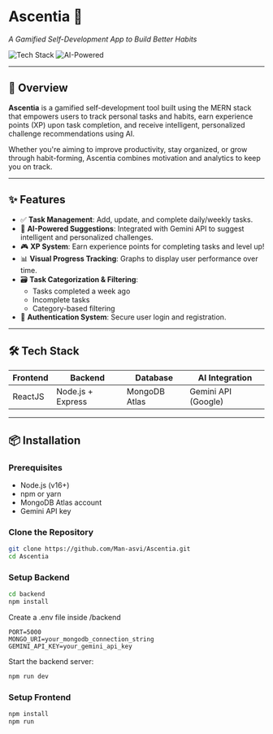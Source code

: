 # Ascentia 🚀  
_A Gamified Self-Development App to Build Better Habits_

![Tech Stack](https://img.shields.io/badge/MERN%20Stack-MongoDB%2C%20Express%2C%20React%2C%20Node.js-brightgreen)
![AI-Powered](https://img.shields.io/badge/AI-Gemini%20API-orange)

---

## 🧠 Overview

**Ascentia** is a gamified self-development tool built using the MERN stack that empowers users to track personal tasks and habits, earn experience points (XP) upon task completion, and receive intelligent, personalized challenge recommendations using AI.

Whether you're aiming to improve productivity, stay organized, or grow through habit-forming, Ascentia combines motivation and analytics to keep you on track.

---

## ✨ Features

- ✅ **Task Management**: Add, update, and complete daily/weekly tasks.
- 🧠 **AI-Powered Suggestions**: Integrated with Gemini API to suggest intelligent and personalized challenges.
- 🎮 **XP System**: Earn experience points for completing tasks and level up!
- 📊 **Visual Progress Tracking**: Graphs to display user performance over time.
- 🗃️ **Task Categorization & Filtering**:
  - Tasks completed a week ago
  - Incomplete tasks
  - Category-based filtering
- 🔐 **Authentication System**: Secure user login and registration.

---

## 🛠️ Tech Stack

| Frontend | Backend | Database | AI Integration |
|---------|--------|---------|----------------|
| ReactJS | Node.js + Express | MongoDB Atlas | Gemini API (Google) |

---

## 📦 Installation

### Prerequisites

- Node.js (v16+)
- npm or yarn
- MongoDB Atlas account
- Gemini API key

### Clone the Repository

```bash
git clone https://github.com/Man-asvi/Ascentia.git
cd Ascentia
```

### Setup Backend

```bash
cd backend
npm install
```
Create a .env file inside /backend

```env
PORT=5000
MONGO_URI=your_mongodb_connection_string
GEMINI_API_KEY=your_gemini_api_key
```

Start the backend server:

```bash
npm run dev
```

### Setup Frontend

```bash
npm install
npm run
```



